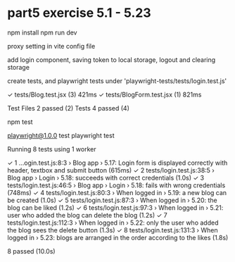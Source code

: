 # part5 exercise 5.1 - 5.23

npm install
npm run dev

proxy setting in vite config file

add login component, saving token to local storage, logout and clearing storage

create tests, and playwright tests under 'playwright-tests/tests/login.test.js'

 ✓ tests/Blog.test.jsx (3) 421ms
 ✓ tests/BlogForm.test.jsx (1) 821ms

 Test Files  2 passed (2)
      Tests  4 passed (4)

npm test            

playwright@1.0.0 test
playwright test

Running 8 tests using 1 worker

  ✓  1 …ogin.test.js:8:3 › Blog app › 5.17: Login form is displayed correctly with header, textbox and submit button (615ms)
  ✓  2 tests/login.test.js:38:5 › Blog app › Login › 5.18: succeeds with correct credentials (1.0s)
  ✓  3 tests/login.test.js:46:5 › Blog app › Login › 5.18: fails with wrong credentials (748ms)
  ✓  4 tests/login.test.js:80:3 › When logged in › 5.19: a new blog can be created (1.0s)
  ✓  5 tests/login.test.js:87:3 › When logged in › 5.20: the blog can be liked (1.2s)
  ✓  6 tests/login.test.js:97:3 › When logged in › 5.21: user who added the blog can delete the blog (1.2s)
  ✓  7 tests/login.test.js:112:3 › When logged in › 5.22: only the user who added the blog sees the delete button (1.3s)
  ✓  8 tests/login.test.js:131:3 › When logged in › 5.23: blogs are arranged in the order according to the likes (1.8s)

  8 passed (10.0s)